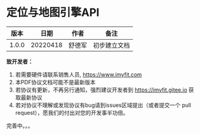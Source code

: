 # 定位与地图引擎API

| 版本  | 日期     | 作者   | 备注         |
| ----- | -------- | ------ | ------------ |
| 1.0.0 | 20220418 | 舒德军 | 初步建立文档 |

**致开发者：**

1. 若需要硬件请联系销售人员,  https://www.imyfit.com
2. 本PDF协议文档可能不是最新版本
3. 若协议有更新，不再另行通知，强烈建议开发者到 https://imyfit.gitee.io 获取最新协议
4. 若对协议不理解或发现协议有bug请到issues区域提出（或者提交一个 pull request），愿我们的付出对您的开发事半功倍。





完善中。。。
